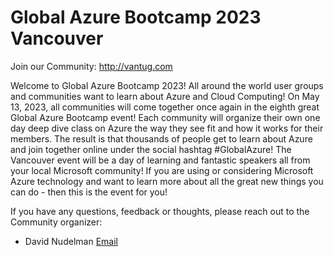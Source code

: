 
Global Azure Bootcamp 2023 Vancouver
===

Join our Community: http://vantug.com

Welcome to Global Azure Bootcamp 2023!
All around the world user groups and communities want to learn about Azure and Cloud Computing! On May 13, 2023, all communities will come together once again in the eighth great Global Azure Bootcamp event!
Each community will organize their own one day deep dive class on Azure the way they see fit and how it works for their members. The result is that thousands of people get to learn about Azure and join together online under the social hashtag #GlobalAzure! The Vancouver event will be a day of learning and fantastic speakers all from your local Microsoft community! If you are using or considering Microsoft Azure technology and want to learn more about all the great new things you can do - then this is the event for you!


If you have any questions, feedback or thoughts, please reach out to the Community organizer:

* David Nudelman [Email](mailto:president@vantug.com) 
